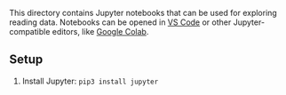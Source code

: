 This directory contains Jupyter notebooks that can be used for exploring reading data. Notebooks can be opened in [VS Code](https://code.visualstudio.com/docs/datascience/jupyter-notebooks) or other Jupyter-compatible editors, like [Google Colab](https://colab.research.google.com/).

## Setup

1. Install Jupyter: `pip3 install jupyter`
